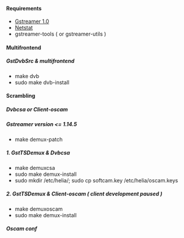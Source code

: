 #### Requirements

* [Gstreamer 1.0](https://gstreamer.freedesktop.org/src/)
* [Netstat](http://sourceforge.net/projects/net-tools/)
* gstreamer-tools ( or gstreamer-utils )

#### Multifrontend
##### GstDvbSrc & multifrontend

* make dvb
* sudo make dvb-install


#### Scrambling
##### Dvbcsa or Client-oscam

##### Gstreamer version <= 1.14.5

* make demux-patch

##### 1. GstTSDemux & Dvbcsa

* make demuxcsa
* sudo make demux-install
* sudo mkdir /etc/helia/; sudo cp softcam.key /etc/helia/oscam.keys

##### 2. GstTSDemux & Client-oscam ( client development paused )

* make demuxoscam
* sudo make demux-install


##### Oscam conf

